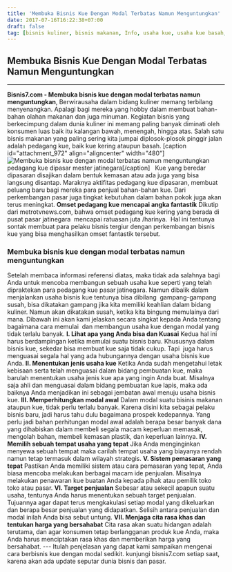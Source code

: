 ```yaml
---
title: 'Membuka Bisnis Kue Dengan Modal Terbatas Namun Menguntungkan'
date: 2017-07-16T16:22:38+07:00
draft: false
tag: [bisnis kuliner, bisnis makanan, Info, usaha kue, usaha kue basah, usaha kue kering, usaha makanan]
---
```

## Membuka Bisnis Kue Dengan Modal Terbatas Namun Menguntungkan
----- 

**Bisnis7.com - Membuka bisnis kue dengan modal terbatas namun menguntungkan**, Berwirausaha dalam bidang kuliner memang terbilang menyenangkan. Apalagi bagi mereka yang hobby dalam membuat bahan-bahan olahan makanan dan juga minuman. Kegiatan bisnis yang berkecimpung dalam dunia kuliner ini memang paling banyak diminati oleh konsumen luas baik itu kalangan bawah, menengah, hingga atas. Salah satu bisnis makanan yang paling sering kita jumpai diplosok-plosok pinggir jalan adalah pedagang kue, baik kue kering ataupun basah. \[caption id="attachment_972" align="aligncenter" width="480"\]![Membuka bisnis kue dengan modal terbatas namun menguntungkan](https://www.bisnis7.com/wp-content/uploads/2017/07/pedagang-kue-di-pasar-mester.jpg) pedagang kue dipasar mester jatinegara\[/caption\]   Kue yang beredar dipasaran disajikan dalam bentuk kemasan atau ada juga yang bisa langsung disantap. Maraknya aktifitas pedagang kue dipasaran, membuat peluang baru bagi mereka para penjual bahan-bahan kue. Dari perkembangan pasar juga tingkat kebutuhan dalam bahan pokok juga akan terus meningkat. **Omset pedagang kue mencapai angka fantastik** Dikutip dari metrotvnews.com, bahwa omset pedagang kue kering yang berada di pusat pasar jatinegara  mencapai ratuasan juta /harinya.  Hal ini tentunya sontak membuat para pelaku bisnis tergiur dengan perkembangan bisnis kue yang bisa menghasilkan omset fantastik tersebut.

### Membuka bisnis kue dengan modal terbatas namun menguntungkan

Setelah membaca informasi referensi diatas, maka tidak ada salahnya bagi Anda untuk mencoba membangun sebuah usaha kue seperti yang telah dipraktekan para pedagang kue pasar jatinegara. Namun dibalik dalam menjalankan usaha bisnis kue tentunya bisa dibilang  gampang-gampang susah, bisa dikatakan gampang jika kita memiliki keahlian dalam bidang kuliner. Namun akan dikatakan susah, ketika kita bingung memulainya dari mana. Dibawah ini akan kami jelaskan secara singkat kepada Anda tentang bagaimana cara memulai  dan membangun usaha kue dengan modal yang tidak terlalu banyak. **I. Lihat apa yang Anda bisa dan Kuasai** Kedua hal ini harus berdampingan ketika memulai suatu bisnis baru. Khususnya dalam bisnis kue, sekedar bisa membuat kue saja tidak cukup. Tapi  juga harus menguasai segala hal yang ada hubungannya dengan usaha bisnis kue Anda. **II. Menentukan jenis usaha kue** Ketika Anda sudah mengetahui letak kebisaan serta telah menguasai dalam bidang pembuatan kue, maka barulah menentukan usaha jenis kue apa yang ingin Anda buat. Misalnya saja ahli dan menguasai dalam bidang pembuatan kue lapis, maka ada baiknya Anda menjadikan ini sebagai jembatan awal menuju usaha bisnis kue. **III. Memperhitungkan modal awal** Dalam modal suatu bisinis makanan ataupun kue, tidak perlu terlalu banyak. Karena disini kita sebagai pelaku bisnis baru, jadi harus tahu dulu bagaimana prospek kedepannya. Yang perlu jadi bahan perhitungan modal awal adalah berapa besar banyak dana yang dihabiskan dalam membeli segala macam keperluan memasak, mengolah bahan, membeli kemasan plastik, dan keperluan lainnya. **IV. Memilih sebuah tempat usaha yang tepat** Jika Anda menginginkan menyewa sebuah tempat maka carilah tempat usaha yang biayanya rendah namun tetap termasuk dalam wilayah strategis. **V. Sistem pemasaran yang tepat** Pastikan Anda memiliki sistem atau cara pemasaran yang tepat, Anda biasa mencoba melakukan berbagai macam ide penjualan. Misalnya melakukan penawaran kue buatan Anda kepada pihak atau pemilik toko toko atau pasar. **VI. Target penjualan** Sebesar atau sekecil apapun suatu usaha, tentunya Anda harus menentukan sebuah target penjualan. Tujuannya agar dapat terus mengkakulasi setiap modal yang dikeluarkan dan berapa besar penjualan yang didapatkan. Selisih antara penjualan dan modal inilah Anda bisa sebut untung. **VII. Menjaga cita rasa khas dan tentukan harga yang bersahabat** Cita rasa akan suatu hidangan adalah terutama, dan agar konsumen tetap berlangganan produk kue Anda, maka Anda harus menciptakan rasa khas dan memberikan harga yang bersahabat. --- Itulah penjelasan yang dapat kami sampaikan mengenai cara berbisnis kue dengan modal sedikit. kunjungi bisnis7.com setiap saat, karena akan ada update seputar dunia bisnis dan pasar.